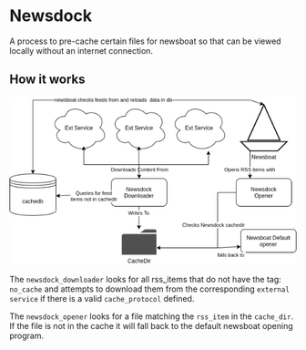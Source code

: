 # Newsdock
A process to pre-cache certain files for newsboat so that can be viewed locally without an internet connection.

## How it works
![newsdock erd](assets/newsdock_erd.png)

The `newsdock_downloader` looks for all rss_items that do not have the tag: `no_cache` and attempts to download them from the corresponding `external service` if there is a valid `cache_protocol` defined.

The `newsdock_opener` looks for a file matching the `rss_item` in the `cache_dir`.
 If the file is not in the cache it will fall back to the default newsboat opening program.
